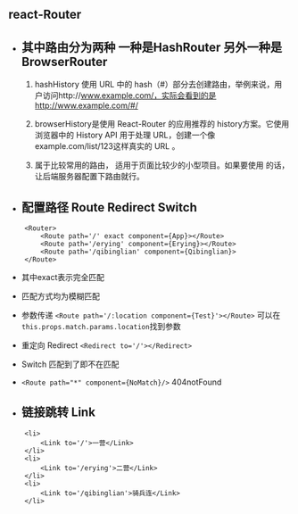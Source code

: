 ## react-Router
- ## 其中路由分为两种 一种是HashRouter 另外一种是 BrowserRouter 

  1. hashHistory 使用 URL 中的 hash（#）部分去创建路由，举例来说，用户访问http://www.example.com/，实际会看到的是http://www.example.com/#/  
  2. browserHistory是使用 React-Router 的应用推荐的 history方案。它使用浏览器中的 History API 用于处理 URL，创建一个像example.com/list/123这样真实的 URL 。

  3. <BrowserRouter> 属于比较常用的路由，<HashRouter> 适用于页面比较少的小型项目。如果要使用 <BrowserRouter> 的话，让后端服务器配置下路由就行。

- ## 配置路径  Route Redirect Switch
```
    <Router>
        <Route path='/' exact component={App}></Route>
        <Route path='/erying' component={Erying}></Route>
        <Route path='/qibinglian' component={Qibinglian}>
    </Route>
```
  - 其中exact表示完全匹配
  - 匹配方式均为模糊匹配
  - 参数传递 ``` <Route path='/:location component={Test}'></Route> ``` 可以在```this.props.match.params.location```找到参数
  - 重定向 Redirect ``` <Redirect to='/'></Redirect> ```
  - Switch 匹配到了即不在匹配
  - ```<Route path="*" component={NoMatch}/>``` 404notFound 


- ## 链接跳转 Link
```
    <li>
        <Link to='/'>一营</Link>
    </li>
    <li>
        <Link to='/erying'>二营</Link>
    </li>
    <li>
        <Link to='/qibinglian'>骑兵连</Link>
    </li>
```
